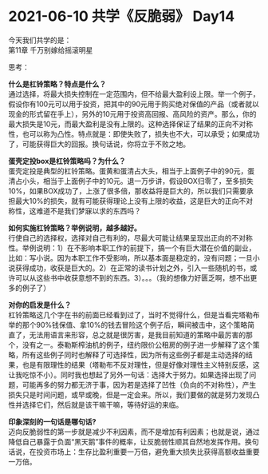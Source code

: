 # 2021-06-10 共学《反脆弱》 Day14
今天我们共学的是：  
第11章 千万别嫁给摇滚明星

思考：

**什么是杠铃策略？特点是什么？**  
通过选择，将最大损失控制在一定范围内，但不给最大盈利设上限。举一个例子，假设你有100元可以用于投资，把其中的90元用于购买绝对保值的产品（或者就以现金的形式留在手上），另外的10元用于投资高回报、高风险的资产。那么，你的最大损失是10元，而最大盈利是没有上限的。这种选择保证了结果的正向不对称性，也可以称为凸性。特点就是：即使失败了，损失也不大，可以承受；如果成功了，可能获得巨大的回报。换句话说，你将立于不败之地。

**蛋壳定投box是杠铃策略吗？为什么？**  
蛋壳定投是典型的杠铃策略。蛋黄和蛋清占大头，相当于上面例子中的90元，蛋清占小头，相当于上面例子中的10元。退一万步讲，假设BOX归零了，至多损失10%，如果BOX成功了，上涨了很多倍，那收益将是巨大的，所以我们只需要承担最大10%的损失，就有可能获得理论上没有上限的收益，这是巨大的正向不对称性，这难道不是我们梦寐以求的东西吗？

**如何实施杠铃策略？举例说明，越多越好。**  
行使自己的选择权，选择对自己有利的，尽最大可能让结果呈现出正向的不对称性。举例说明：1）在不影响本职工作的前提下，搞一个有巨大潜在价值的副业，比如：写小说。因为本职工作不受影响，所以基本面是稳定的，没有问题；一旦小说获得成功，收获是巨大的。2）在正常的读书计划之外，引入一些随机的书，或许可以从这些书中收获意想不到的东西。3）。。。（我的想像力好匮乏啊，想不出更多的例子了）

**对你的启发是什么？**  
杠铃策略这几个字在书的前面已经看到过了，当时不觉得什么，但是当看完塔勒布举的那个90%钱保值、拿10%的钱去冒险这个例子后，瞬间被击中，这个策略简直了，无法用语言来形容，总之就是很厉害，是我目前知道的策略中最厉害的那个，没有之一。泰勒斯榨油机的例子，纽约限价公租房的例子进一步解释了这个策略，所有这些例子同时也解释了可选择性，因为所有这些例子都是主动选择的结果，也是有限理性的结果（塔勒布不反对理性，但是好像对理性主义特别反感，这让我吃惊不小）。同时我也想起了另外一句话：选择大于努力。如果选择出现了问题，可能再多的努力都无济于事，因为若是选择了凹性（负向的不对称性），产生损失只是时间问题，或早或晚，但是一定会来。所以，我们要做的就是努力发现凸性并选择它们，然后就是该干嘛干嘛，等待好运的来临。

**印象深刻的⼀句话是哪句话?**  
迈向反脆弱性的第一步就是减少不利因素，而不是增加有利因素；也就是说，通过降低自己暴露于负面“黑天鹅”事件的概率，让反脆弱性顺其自然地发挥作用。换句话说，在投资市场上：生存比盈利重要一万倍，避免重大损失比获得高额收益重要一万倍。

